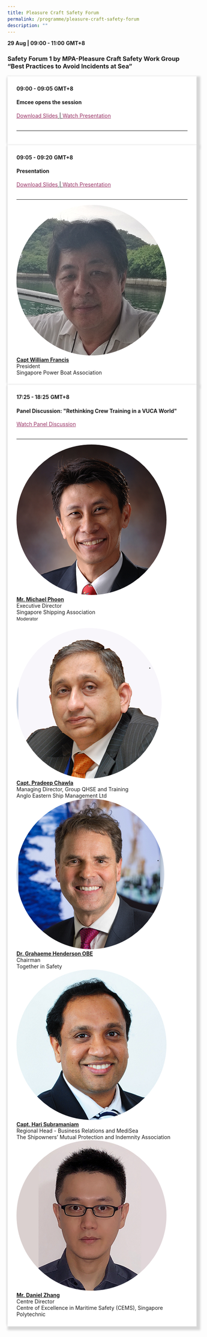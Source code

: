 ```yaml
---
title: Pleasure Craft Safety Forum
permalink: /programme/pleasure-craft-safety-forum
description: ""
---
```

<div><strong>29 Aug | 09:00 - 11:00</strong>&nbsp;<strong>GMT+8</strong>
<h3>Safety Forum 1 by MPA-Pleasure Craft Safety Work Group &ldquo;Best Practices to Avoid Incidents at Sea&rdquo;</h3>
</div>
<section>
<div class="bp-container is-fluid">
<div class="row">
<div class="col is-full">
<div class="row">
<div class="col is-12">
<div class="border bg-light h-100 position-relative">
<div class="p-4">
<div class="programme-time"><strong>09:00 - 09:05</strong>&nbsp;<strong>GMT+8</strong></div>
<h4 class="programme-title">Emcee opens the session</h4>
<span style="text-decoration: underline;"> <a style="color: #993366; text-decoration: underline;" href="/images/Grahaeme Henderson - Seafarer Training - Working Together as a Global Shipping Industry.pdf">Download Slides</a> | <a style="color: #993366; text-decoration: underline;" href="https://youtu.be/U0U-9M1fgbU">Watch Presentation</a> </span>
<div class="programme-description readmore">&nbsp;</div>
<hr class="my-3 border-primary" />
</div>
</div>
</div>
</div>
</div>
</div>
</div>
</section>
<section>
<div class="bp-container is-fluid">
<div class="row">
<div class="col is-full">
<div class="row">
<div class="col is-12">
<div class="border bg-light h-100 position-relative">
<div class="p-4">
<div class="programme-time"><strong>09:05 - 09:20</strong>&nbsp;<strong>GMT+8</strong></div>
<h4 class="programme-title">Presentation</h4>
<span style="text-decoration: underline;"> <a style="color: #993366; text-decoration: underline;" href="/images/Pradeep Chawla - Competencies &amp; Learning Methodologies for the Future.pdf">Download Slides</a> | <a style="color: #993366; text-decoration: underline;" href="https://youtu.be/qLoumB3xoB4">Watch Presentation</a> </span>
<div class="programme-description readmore">&nbsp;</div>
<hr class="my-3 border-primary" />
<div class="speakers px-2">
<div class="row">
<div class="col is-6 prog-speaker">
<div class="row">
<div class="col is-4"><img class="speaker-image mb-4" src="images/speakers/William Francis.png" alt="William Francis.png" /></div>
<div class="col is-8">
<div class="speaker-name text-ellipsis"><a class="speaker-name text-ellipsis" href="/speakers/captain-william-francis" rel="noopener"><strong>Capt William Francis</strong></a></div>
<div class="text-ellipsis speaker-position">President</div>
<div class="text-ellipsis speaker-company">Singapore Power Boat Association</div>
</div>
</div>
</div>
</div>
</div>
</div>
</div>
</div>
</div>
</div>
</div>
</div>
</section>
<section>
<div class="bp-container is-fluid">
<div class="row">
<div class="col is-full">
<div class="row">
<div class="col is-12">
<div class="border bg-light h-100 position-relative">
<div class="p-4">
<div class="programme-time"><strong>17:25 - 18:25</strong>&nbsp;<strong>GMT+8</strong></div>
<h4 class="programme-title">Panel Discussion: "Rethinking Crew Training in a VUCA World"</h4>
<a style="color: #993366; text-decoration: underline;" href="https://youtu.be/VRb0zbMJwOk">Watch Panel Discussion</a>
<div class="programme-description readmore">&nbsp;</div>
<hr class="my-3 border-primary" />
<div class="speakers px-2">
<div class="row">
<div class="col is-6 prog-speaker">
<div class="row">
<div class="col is-4"><img class="speaker-image mb-4" src="images/speakers/Michael-Phoon.png" alt="Mr. Michael Phoon" /></div>
<div class="col is-8">
<div class="speaker-name text-ellipsis"><a class="speaker-name text-ellipsis" href="/Mr-Michael-Phoon" rel="noopener"><strong>Mr. Michael Phoon</strong></a></div>
<div class="text-ellipsis speaker-position">Executive Director</div>
<div class="text-ellipsis speaker-company">Singapore Shipping Association</div>
<div class="speaker-role text-ellipsis text-muted"><small>Moderator</small></div>
</div>
</div>
</div>
<div class="col is-6 prog-speaker">&nbsp;</div>
</div>
<div class="row">
<div class="col is-6 prog-speaker">
<div class="row">
<div class="col is-4"><img class="speaker-image mb-4" src="images/speakers/Pradeep-Chawla.png" alt="Capt. Pradeep Chawla" /></div>
<div class="col is-8">
<div class="speaker-name text-ellipsis"><a class="speaker-name text-ellipsis" href="/Capt-Pradeep-Chawla" rel="noopener"><strong>Capt. Pradeep Chawla</strong></a></div>
<div class="text-ellipsis speaker-position">Managing Director, Group QHSE and Training</div>
<div class="text-ellipsis speaker-company">Anglo Eastern Ship Management Ltd</div>
</div>
</div>
</div>
<div class="col is-6 prog-speaker">
<div class="row">
<div class="col is-4"><img class="speaker-image mb-4" src="images/speakers/Grahaeme-Henderson.png" alt="Dr. Grahaeme Henderson" /></div>
<div class="col is-8">
<div class="speaker-name text-ellipsis"><a class="speaker-name text-ellipsis" href="/Dr-Grahaeme-Henderson" rel="noopener"><strong>Dr. Grahaeme Henderson OBE</strong></a></div>
<div class="text-ellipsis speaker-position">Chairman</div>
<div class="text-ellipsis speaker-company">Together in Safety</div>
</div>
</div>
</div>
</div>
<div class="row">
<div class="col is-6 prog-speaker">
<div class="row">
<div class="col is-4"><img class="speaker-image mb-4" src="images/speakers/Hari-Subramaniam.png" alt="Capt. Hari Subramaniam" /></div>
<div class="col is-8">
<div class="speaker-name text-ellipsis"><a class="speaker-name text-ellipsis" href="/Capt-Hari-Subramaniam" rel="noopener"><strong>Capt. Hari Subramaniam</strong></a></div>
<div class="text-ellipsis speaker-position">Regional Head - Business Relations and MediSea</div>
<div class="text-ellipsis speaker-company">The Shipowners&rsquo; Mutual Protection and Indemnity Association</div>
</div>
</div>
</div>
<div class="col is-6 prog-speaker">
<div class="row">
<div class="col is-4"><img class="speaker-image mb-4" src="images/speakers/Daniel-Zhang.png" alt="Mr. Daniel Zhang" /></div>
<div class="col is-8">
<div class="speaker-name text-ellipsis"><a class="speaker-name text-ellipsis" href="/Mr-Daniel-Zhang" rel="noopener"><strong>Mr. Daniel Zhang</strong></a></div>
<div class="text-ellipsis speaker-position">Centre Director</div>
<div class="text-ellipsis speaker-company">Centre of Excellence in Maritime Safety (CEMS), Singapore Polytechnic</div>
</div>
</div>
</div>
</div>
</div>
</div>
</div>
</div>
</div>
</div>
</div>
</div>
</section>

<style type="text/css"> 
    .is-left{
      text-align: left;
    }
    .content h4{
      font-weight: 500; 
      color: #337B9A !important;
      margin-top: 1rem;
    }
    .bg-light {
      background-color: #fff !important;
      box-shadow: 5px 5px 5px 5px rgb(215 215 215), -5px 0 6px -4px rgb(215 215 215);
    }
    .p-4 {
      padding: 1.5rem!important;
    }
  .content a {text-decoration:none;}
	.content h3 { margin-top: 1rem;}
</style>